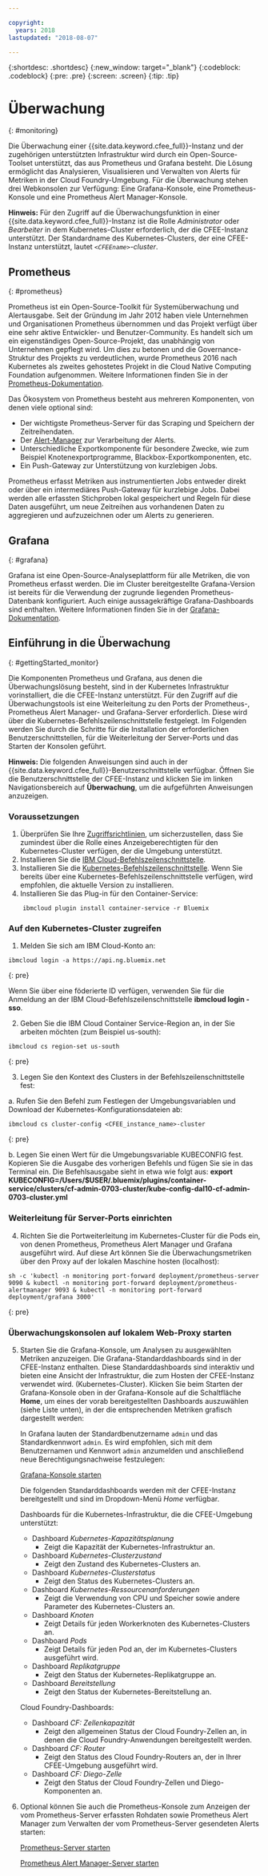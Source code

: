 ```yaml
---

copyright:
  years: 2018
lastupdated: "2018-08-07"

---
```


{:shortdesc: .shortdesc}
{:new_window: target="_blank"}
{:codeblock: .codeblock}
{:pre: .pre}
{:screen: .screen}
{:tip: .tip}

# Überwachung
{: #monitoring}

Die Überwachung einer {{site.data.keyword.cfee_full}}-Instanz und der zugehörigen unterstützten Infrastruktur wird durch ein Open-Source-Toolset unterstützt, das aus Prometheus und Grafana besteht.  Die Lösung ermöglicht das Analysieren, Visualisieren und Verwalten von Alerts für Metriken in der Cloud Foundry-Umgebung.  Für die Überwachung stehen drei Webkonsolen zur Verfügung: Eine Grafana-Konsole, eine Prometheus-Konsole und eine Prometheus Alert Manager-Konsole.

**Hinweis:** Für den Zugriff auf die Überwachungsfunktion in einer {{site.data.keyword.cfee_full}}-Instanz ist die Rolle _Administrator_ oder _Bearbeiter_ in dem Kubernetes-Cluster erforderlich, der die CFEE-Instanz unterstützt.  Der Standardname des Kubernetes-Clusters, der eine CFEE-Instanz unterstützt, lautet _`<CFEEname>`-cluster_.

## Prometheus
{: #prometheus}

Prometheus ist ein Open-Source-Toolkit für Systemüberwachung und Alertausgabe. Seit der Gründung im Jahr 2012 haben viele Unternehmen und Organisationen Prometheus übernommen und das Projekt verfügt über eine sehr aktive Entwickler- und Benutzer-Community.
Es handelt sich um ein eigenständiges Open-Source-Projekt, das unabhängig von Unternehmen gepflegt wird. Um dies zu betonen und die Governance-Struktur des Projekts zu verdeutlichen, wurde Prometheus 2016 nach Kubernetes als zweites gehostetes Projekt in die Cloud Native Computing Foundation aufgenommen. Weitere Informationen finden Sie in der [Prometheus-Dokumentation](https://prometheus.io/docs/introduction/overview/).

Das Ökosystem von Prometheus besteht aus mehreren Komponenten, von denen viele optional sind:

* Der wichtigste Prometheus-Server für das Scraping und Speichern der Zeitreihendaten.</li>
* Der [Alert-Manager](https://prometheus.io/docs/alerting/alertmanager/) zur Verarbeitung der Alerts.</li>
* Unterschiedliche Exportkomponente für besondere Zwecke, wie zum Beispiel Knotenexportprogramme, Blackbox-Exportkomponenten, etc.</li>
* Ein Push-Gateway zur Unterstützung von kurzlebigen Jobs.</li>

Prometheus erfasst Metriken aus instrumentierten Jobs entweder direkt oder über ein intermediäres Push-Gateway für kurzlebige Jobs. Dabei werden alle erfassten Stichproben lokal gespeichert und Regeln für diese Daten ausgeführt, um neue Zeitreihen aus vorhandenen Daten zu aggregieren und aufzuzeichnen oder um Alerts zu generieren.

## Grafana
{: #grafana}

Grafana ist eine Open-Source-Analyseplattform für alle Metriken, die von Prometheus erfasst werden. Die im Cluster bereitgestellte Grafana-Version ist bereits für die Verwendung der zugrunde liegenden Prometheus-Datenbank konfiguriert. Auch einige aussagekräftige Grafana-Dashboards sind enthalten.  Weitere Informationen finden Sie in der [Grafana-Dokumentation](http://docs.grafana.org/guides/getting_started/).

## Einführung in die Überwachung
{: #gettingStarted_monitor}

Die Komponenten Prometheus und Grafana, aus denen die Überwachungslösung besteht, sind in der Kubernetes Infrastruktur vorinstalliert, die die CFEE-Instanz unterstützt.  Für den Zugriff auf die Überwachungstools ist eine Weiterleitung zu den Ports der Prometheus-, Prometheus Alert Manager- und Grafana-Server erforderlich.  Diese wird über die Kubernetes-Befehlszeilenschnittstelle festgelegt.
Im Folgenden werden Sie durch die Schritte für die Installation der erforderlichen Benutzerschnittstellen, für die Weiterleitung der Server-Ports und das Starten der Konsolen geführt.

**Hinweis:** Die folgenden Anweisungen sind auch in der {{site.data.keyword.cfee_full}}-Benutzerschnittstelle verfügbar.  Öffnen Sie die Benutzerschnittstelle der CFEE-Instanz und klicken Sie im linken Navigationsbereich auf **Überwachung**, um die aufgeführten Anweisungen anzuzeigen.

### Voraussetzungen

1. Überprüfen Sie Ihre [Zugriffsrichtlinien](https://console.bluemix.net/iam/#/users), um sicherzustellen, dass Sie zumindest über die Rolle eines Anzeigeberechtigten für den Kubernetes-Cluster verfügen, der die Umgebung unterstützt.
2. Installieren Sie die [IBM Cloud-Befehlszeilenschnittstelle](https://console.bluemix.net/docs/cli/reference/ibmcloud/download_cli.html#install_use).
3. Installieren Sie die [Kubernetes-Befehlszeilenschnittstelle](https://kubernetes.io/docs/tasks/tools/install-kubectl/).  Wenn Sie bereits über eine Kubernetes-Befehlszeilenschnittstelle verfügen, wird empfohlen, die aktuelle Version zu installieren.
4. Installieren Sie das Plug-in für den Container-Service:
```
    ibmcloud plugin install container-service -r Bluemix
```

### Auf den Kubernetes-Cluster zugreifen

1. Melden Sie sich am IBM Cloud-Konto an:

  ```
  ibmcloud login -a https://api.ng.bluemix.net
  ```
  {: pre}

  Wenn Sie über eine föderierte ID verfügen, verwenden Sie für die Anmeldung an der IBM Cloud-Befehlszeilenschnittstelle __ibmcloud login -sso__.

2. Geben Sie die IBM Cloud Container Service-Region an, in der Sie arbeiten möchten (zum Beispiel us-south):

  ```
  ibmcloud cs region-set us-south
  ```
  {: pre}

3. Legen Sie den Kontext des Clusters in der Befehlszeilenschnittstelle fest:

  a. Rufen Sie den Befehl zum Festlegen der Umgebungsvariablen und Download der Kubernetes-Konfigurationsdateien ab:

  ```
  ibmcloud cs cluster-config <CFEE_instance_name>-cluster
  ```
  {: pre}

  b. Legen Sie einen Wert für die Umgebungsvariable KUBECONFIG fest. Kopieren Sie die Ausgabe des vorherigen Befehls und fügen Sie sie in das Terminal ein. Die Befehlsausgabe sieht in etwa wie folgt aus: __export KUBECONFIG=/Users/$USER/.bluemix/plugins/container-service/clusters/cf-admin-0703-cluster/kube-config-dal10-cf-admin-0703-cluster.yml__

### Weiterleitung für Server-Ports einrichten
4. Richten Sie die Portweiterleitung im Kubernetes-Cluster für die Pods ein, von denen Prometheus, Prometheus Alert Manager und Grafana ausgeführt wird. Auf diese Art können Sie die Überwachungsmetriken über den Proxy auf der lokalen Maschine hosten (localhost):

  ```
  sh -c 'kubectl -n monitoring port-forward deployment/prometheus-server 9090 & kubectl -n monitoring port-forward deployment/prometheus-alertmanager 9093 & kubectl -n monitoring port-forward deployment/grafana 3000'
  ```
  {: pre}

### Überwachungskonsolen auf lokalem Web-Proxy starten

5. Starten Sie die Grafana-Konsole, um Analysen zu ausgewählten Metriken anzuzeigen.  Die Grafana-Standarddashboards sind in der CFEE-Instanz enthalten. Diese Standarddashboards sind interaktiv und bieten eine Ansicht der Infrastruktur, die zum Hosten der CFEE-Instanz verwendet wird. (Kubernetes-Cluster). Klicken Sie beim Starten der Grafana-Konsole oben in der Grafana-Konsole auf die Schaltfläche **Home**, um eines der vorab bereitgestellten Dashboards auszuwählen (siehe Liste unten), in der die entsprechenden Metriken grafisch dargestellt werden:

   In Grafana lauten der Standardbenutzername `admin` und das Standardkennwort `admin`. Es wird empfohlen, sich mit dem Benutzernamen und Kennwort `admin` anzumelden und anschließend neue Berechtigungsnachweise festzulegen:

     [Grafana-Konsole starten](https://localhost:3000)

   Die folgenden Standarddashboards werden mit der CFEE-Instanz bereitgestellt und sind im Dropdown-Menü _Home_ verfügbar.

   Dashboards für die Kubernetes-Infrastruktur, die die CFEE-Umgebung unterstützt:
   - Dashboard _Kubernetes-Kapazitätsplanung_
        - Zeigt die Kapazität der Kubernetes-Infrastruktur an.
   - Dashboard _Kubernetes-Clusterzustand_
        - Zeigt den Zustand des Kubernetes-Clusters an.
   - Dashboard _Kubernetes-Clusterstatus_
        - Zeigt den Status des Kubernetes-Clusters an.
   - Dashboard _Kubernetes-Ressourcenanforderungen_
        - Zeigt die Verwendung von CPU und Speicher sowie andere Parameter des Kubernetes-Clusters an.
   - Dashboard _Knoten_
        - Zeigt Details für jeden Workerknoten des Kubernetes-Clusters an.
   - Dashboard _Pods_
        - Zeigt Details für jeden Pod an, der im Kubernetes-Clusters ausgeführt wird.
   - Dashboard _Replikatgruppe_
        - Zeigt den Status der Kubernetes-Replikatgruppe an.
   - Dashboard _Bereitstellung_
        - Zeigt den Status der Kubernetes-Bereitstellung an.

   Cloud Foundry-Dashboards:
   - Dashboard _CF: Zellenkapazität_
        - Zeigt den allgemeinen Status der Cloud Foundry-Zellen an, in denen die Cloud Foundry-Anwendungen bereitgestellt werden.
   - Dashboard _CF: Router_
        - Zeigt den Status des Cloud Foundry-Routers an, der in Ihrer CFEE-Umgebung ausgeführt wird.
   - Dashboard _CF: Diego-Zelle_
        - Zeigt den Status der Cloud Foundry-Zellen und Diego-Komponenten an.

6. Optional können Sie auch die Prometheus-Konsole zum Anzeigen der vom Prometheus-Server erfassten Rohdaten sowie Prometheus Alert Manager zum Verwalten der vom Prometheus-Server gesendeten Alerts starten:

     [Prometheus-Server starten](https://localhost:9090)

     [Prometheus Alert Manager-Server starten](https://localhost:9093)

